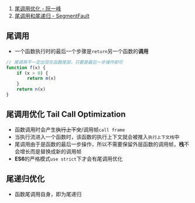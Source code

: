 1. [尾调用优化 - 阮一峰](http://www.ruanyifeng.com/blog/2015/04/tail-call.html)
2. [尾调用和尾递归 - SegmentFault](https://segmentfault.com/a/1190000014277519)

## 尾调用

- 一个函数执行时的最后一个步骤是`return`另一个函数的**调用**

```javascript
// 尾调用不一定出现在函数尾部，只要是最后一步操作即可
function f(x) {
    if (x > 0) {
        return m(x)
    }
    return n(x)
}
```

## 尾调用优化 Tail Call Optimization

- 函数调用时会产生~~执行上下文~~/调用帧`call frame`
- 当执行流进入一个函数时，该函数的执行上下文就会被推入`执行上下文栈`中
- 尾调用由于是函数的最后一步操作，所以不需要保留外层函数的调用帧，**栈**不会增长而是替换成新的调用帧
- **ES6**的严格模式`use strict`下才会有尾调用优化

## 尾递归优化

- 函数尾调用自身，即为尾递归


